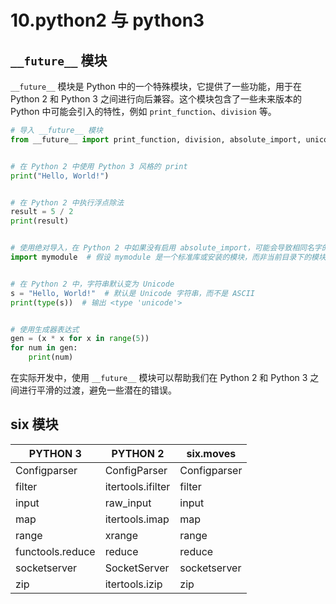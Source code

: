 # 10.python2 与 python3

## `__future__` 模块

`__future__` 模块是 Python 中的一个特殊模块，它提供了一些功能，用于在 Python 2 和 Python 3 之间进行向后兼容。这个模块包含了一些未来版本的 Python 中可能会引入的特性，例如 `print_function`、`division` 等。

```python
# 导入 __future__ 模块
from __future__ import print_function, division, absolute_import, unicode_literals, generators


# 在 Python 2 中使用 Python 3 风格的 print
print("Hello, World!")


# 在 Python 2 中执行浮点除法
result = 5 / 2
print(result)


# 使用绝对导入，在 Python 2 中如果没有启用 absolute_import，可能会导致相同名字的本地模块被导入
import mymodule  # 假设 mymodule 是一个标准库或安装的模块，而非当前目录下的模块


# 在 Python 2 中，字符串默认变为 Unicode
s = "Hello, World!"  # 默认是 Unicode 字符串，而不是 ASCII
print(type(s))  # 输出 <type 'unicode'>


# 使用生成器表达式
gen = (x * x for x in range(5))
for num in gen:
    print(num)

```

在实际开发中，使用 `__future__` 模块可以帮助我们在 Python 2 和 Python 3 之间进行平滑的过渡，避免一些潜在的错误。

## six 模块

| PYTHON 3         | PYTHON 2          | six.moves    |
| ---------------- | ----------------- | ------------ |
| Configparser     | ConfigParser      | Configparser |
| filter           | itertools.ifilter | filter       |
| input            | raw_input         | input        |
| map              | itertools.imap    | map          |
| range            | xrange            | range        |
| functools.reduce | reduce            | reduce       |
| socketserver     | SocketServer      | socketserver |
| zip              | itertools.izip    | zip          |
